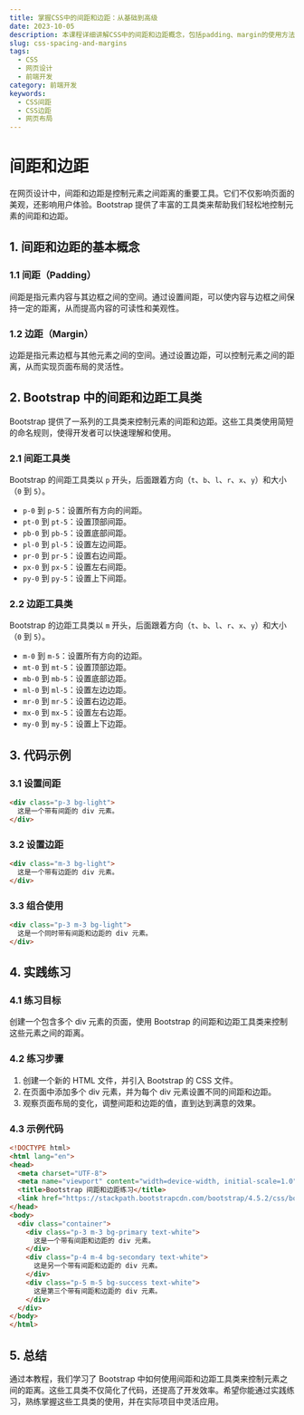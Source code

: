 ```yaml
---
title: 掌握CSS中的间距和边距：从基础到高级
date: 2023-10-05
description: 本课程详细讲解CSS中的间距和边距概念，包括padding、margin的使用方法和技巧，帮助你设计出更美观和高效的网页布局。
slug: css-spacing-and-margins
tags:
  - CSS
  - 网页设计
  - 前端开发
category: 前端开发
keywords:
  - CSS间距
  - CSS边距
  - 网页布局
---
```


# 间距和边距

在网页设计中，间距和边距是控制元素之间距离的重要工具。它们不仅影响页面的美观，还影响用户体验。Bootstrap 提供了丰富的工具类来帮助我们轻松地控制元素的间距和边距。

## 1. 间距和边距的基本概念

### 1.1 间距（Padding）
间距是指元素内容与其边框之间的空间。通过设置间距，可以使内容与边框之间保持一定的距离，从而提高内容的可读性和美观性。

### 1.2 边距（Margin）
边距是指元素边框与其他元素之间的空间。通过设置边距，可以控制元素之间的距离，从而实现页面布局的灵活性。

## 2. Bootstrap 中的间距和边距工具类

Bootstrap 提供了一系列的工具类来控制元素的间距和边距。这些工具类使用简短的命名规则，使得开发者可以快速理解和使用。

### 2.1 间距工具类
Bootstrap 的间距工具类以 `p` 开头，后面跟着方向（`t`、`b`、`l`、`r`、`x`、`y`）和大小（`0` 到 `5`）。

- `p-0` 到 `p-5`：设置所有方向的间距。
- `pt-0` 到 `pt-5`：设置顶部间距。
- `pb-0` 到 `pb-5`：设置底部间距。
- `pl-0` 到 `pl-5`：设置左边间距。
- `pr-0` 到 `pr-5`：设置右边间距。
- `px-0` 到 `px-5`：设置左右间距。
- `py-0` 到 `py-5`：设置上下间距。

### 2.2 边距工具类
Bootstrap 的边距工具类以 `m` 开头，后面跟着方向（`t`、`b`、`l`、`r`、`x`、`y`）和大小（`0` 到 `5`）。

- `m-0` 到 `m-5`：设置所有方向的边距。
- `mt-0` 到 `mt-5`：设置顶部边距。
- `mb-0` 到 `mb-5`：设置底部边距。
- `ml-0` 到 `ml-5`：设置左边边距。
- `mr-0` 到 `mr-5`：设置右边边距。
- `mx-0` 到 `mx-5`：设置左右边距。
- `my-0` 到 `my-5`：设置上下边距。

## 3. 代码示例

### 3.1 设置间距
```html
<div class="p-3 bg-light">
  这是一个带有间距的 div 元素。
</div>
```

### 3.2 设置边距
```html
<div class="m-3 bg-light">
  这是一个带有边距的 div 元素。
</div>
```

### 3.3 组合使用
```html
<div class="p-3 m-3 bg-light">
  这是一个同时带有间距和边距的 div 元素。
</div>
```

## 4. 实践练习

### 4.1 练习目标
创建一个包含多个 div 元素的页面，使用 Bootstrap 的间距和边距工具类来控制这些元素之间的距离。

### 4.2 练习步骤
1. 创建一个新的 HTML 文件，并引入 Bootstrap 的 CSS 文件。
2. 在页面中添加多个 div 元素，并为每个 div 元素设置不同的间距和边距。
3. 观察页面布局的变化，调整间距和边距的值，直到达到满意的效果。

### 4.3 示例代码
```html
<!DOCTYPE html>
<html lang="en">
<head>
  <meta charset="UTF-8">
  <meta name="viewport" content="width=device-width, initial-scale=1.0">
  <title>Bootstrap 间距和边距练习</title>
  <link href="https://stackpath.bootstrapcdn.com/bootstrap/4.5.2/css/bootstrap.min.css" rel="stylesheet">
</head>
<body>
  <div class="container">
    <div class="p-3 m-3 bg-primary text-white">
      这是一个带有间距和边距的 div 元素。
    </div>
    <div class="p-4 m-4 bg-secondary text-white">
      这是另一个带有间距和边距的 div 元素。
    </div>
    <div class="p-5 m-5 bg-success text-white">
      这是第三个带有间距和边距的 div 元素。
    </div>
  </div>
</body>
</html>
```

## 5. 总结

通过本教程，我们学习了 Bootstrap 中如何使用间距和边距工具类来控制元素之间的距离。这些工具类不仅简化了代码，还提高了开发效率。希望你能通过实践练习，熟练掌握这些工具类的使用，并在实际项目中灵活应用。